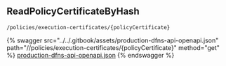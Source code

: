 
## ReadPolicyCertificateByHash
`/policies/execution-certificates/{policyCertificate}`



{% swagger src="../../.gitbook/assets/production-dfns-api-openapi.json" path="//policies/execution-certificates/{policyCertificate}" method="get" %}
[production-dfns-api-openapi.json](../../.gitbook/assets/production-dfns-api-openapi.json)
{% endswagger %}

